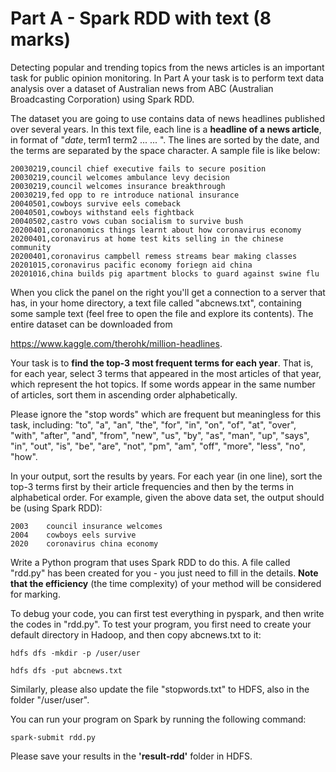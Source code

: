 # Part A - Spark RDD with text (8 marks)
Detecting popular and trending topics from the news articles is an important task for 
public opinion monitoring. In Part A your task is to perform text data analysis over 
a dataset of Australian news from ABC (Australian Broadcasting Corporation) using Spark RDD. 

The dataset you are going to use contains data of news headlines published over several 
years. In this text file, each line is a **headline of a news article**, in format of 
"*date*, term1 term2 ... ... ". The lines are sorted by the date, and the terms are separated 
by the space character. A sample file is like below:

```
20030219,council chief executive fails to secure position
20030219,council welcomes ambulance levy decision
20030219,council welcomes insurance breakthrough
20030219,fed opp to re introduce national insurance
20040501,cowboys survive eels comeback
20040501,cowboys withstand eels fightback
20040502,castro vows cuban socialism to survive bush
20200401,coronanomics things learnt about how coronavirus economy
20200401,coronavirus at home test kits selling in the chinese community
20200401,coronavirus campbell remess streams bear making classes
20201015,coronavirus pacific economy foriegn aid china
20201016,china builds pig apartment blocks to guard against swine flu
```

When you click the panel on the right you'll get a connection to a server that has, in your 
home directory, a text file called "abcnews.txt", containing some sample text (feel free to 
open the file and explore its contents). The entire dataset can be downloaded from 

https://www.kaggle.com/therohk/million-headlines.

Your task is to **find the top-3 most frequent terms for each year**. That is, for each year, 
select 3 terms that appeared in the most articles of that year, which represent the hot topics. 
If some words appear in the same number of articles, sort them in ascending order alphabetically. 

Please ignore the "stop words" which are frequent but meaningless for this task, including: 
"to", "a", "an", "the", "for", "in", "on", "of", "at", "over", "with", "after", "and", "from", 
"new", "us", "by", "as", "man", "up", "says", "in", "out", "is", "be", "are", "not", "pm", "am", 
"off", "more", "less", "no", "how".

In your output, sort the results by years. For each year (in one line), sort the top-3 terms first 
by their article frequencies and then by the terms in alphabetical order. For example, given 
the above data set, the output should be (using Spark RDD):

```
2003    council insurance welcomes
2004    cowboys eels survive
2020    coronavirus china economy
```

Write a Python program that uses Spark RDD to do this. A file called "rdd.py" has been created 
for you - you just need to fill in the details. **Note that the efficiency** (the time complexity) 
of your method will be considered for marking.

To debug your code, you can first test everything in pyspark, and then write the codes in 
"rdd.py". To test your program, you first need to create your default directory in Hadoop, 
and then copy abcnews.txt to it:

`hdfs dfs -mkdir -p /user/user`

`hdfs dfs -put abcnews.txt`

Similarly, please also update the file "stopwords.txt" to HDFS, also in the folder "/user/user".

You can run your program on Spark by running the following command:

`spark-submit rdd.py`

Please save your results in the **'result-rdd'** folder in HDFS.